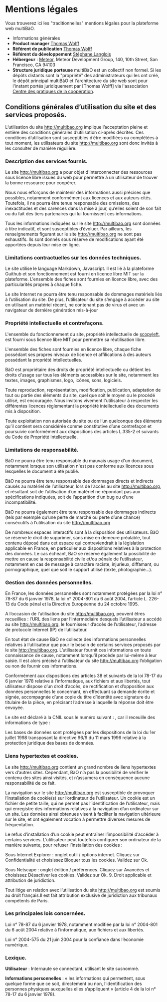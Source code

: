 # Mentions légales

Vous trouverez ici les "traditionnelles" mentions légales pour la plateforme web multiBàO.

* Informations générales
 * **Product manager** [Thomas Wolff](mailto:thomas.wolff@cpcoop.fr)
 * **Référent de publication** [Thomas Wolff](mailto:thomas.wolff@cpcoop.fr)
 * **Référent du développement** [Stéphane Langlois](mailto:stephane.langlois@scopyleft.fr)  
 * **Hébergeur** : [Meteor](http://www.meteor.com), Meteor Development Group, 140, 10th Street, San Francisco, CA 94103
 * **Structure juridique porteuse** multiBàO est un collectif non formel. Si les dépôts distants sont la "propriété" des administrateurs qui les ont créé, le dépôt principal multiBàO et l'architecture du site web sont pour l'instant portés juridiquement par [Thomas Wolff] via l'association [Centre des pratiques de la coopération](http://cpcoop.fr). 

## Conditions générales d’utilisation du site et des services proposés.

L’utilisation du site http://multibao.org implique l’acceptation pleine et entière des conditions générales d’utilisation ci-après décrites. Ces conditions d’utilisation sont susceptibles d’être modifiées ou complétées à tout moment, les utilisateurs du site http://multibao.org sont donc invités à les consulter de manière régulière.

### Description des services fournis.

Le site http://multibao.org a pour objet d'interconnecter des ressources sous licence libre issues du web pour permettre à un utilisateur de trouver la bonne ressource pour coopérer.

Nous nous efforçons de maintenir des informations aussi précises que possibles, notamment conformément aux licences et aux auteurs cités. Toutefois, il ne pourra être tenue responsable des omissions, des inexactitudes et des carences dans la mise à jour, qu’elles soient de son fait ou du fait des tiers partenaires qui lui fournissent ces informations.

Tous les informations indiquées sur le site http://multibao.org sont données à titre indicatif, et sont susceptibles d’évoluer. Par ailleurs, les renseignements figurant sur le site http://multibao.org ne sont pas exhaustifs. Ils sont donnés sous réserve de modifications ayant été apportées depuis leur mise en ligne.

### Limitations contractuelles sur les données techniques.

Le site utilise le language Markdown, Javascript.
Il est lié à la plateforme Guithub et son fonctionnement est fourni en licence libre MIT sur la plateforme.
L'ensemble des fiches sont fournies en licence libre, avec des particularités propres à chaque fiche.

Le site Internet ne pourra être tenu responsable de dommages matériels liés à l’utilisation du site. De plus, l’utilisateur du site s’engage à accéder au site en utilisant un matériel récent, ne contenant pas de virus et avec un navigateur de dernière génération mis-à-jour

### Propriété intellectuelle et contrefaçons.

L'ensemble du fonctionnement du site, propriété intellectuelle de [scopyleft](http://scopyleft.fr), est fourni sous licence libre MIT pour permettre sa réutilisation libre.

L'ensemble des fiches sont fournies en licence libre, chaque fiche possédant ses propres niveaux de licence et affilications à des auteurs possédant la propriété intellectuelles.

BàO est propriétaire des droits de propriété intellectuelle ou détient les droits d’usage sur tous les éléments accessibles sur le site, notamment les textes, images, graphismes, logo, icônes, sons, logiciels.

Toute reproduction, représentation, modification, publication, adaptation de tout ou partie des éléments du site, quel que soit le moyen ou le procédé utilisé, est encouragée. Nous invitons vivement l'utilisateur à respecter les différentes licences réglementant la propriété intellectuelle des documents mis à disposition.

Toute exploitation non autorisée du site ou de l’un quelconque des éléments qu’il contient sera considérée comme constitutive d’une contrefaçon et poursuivie conformément aux dispositions des articles L.335-2 et suivants du Code de Propriété Intellectuelle.

### Limitations de responsabilité.

BàO ne pourra être tenu responsable du mauvais usage d'un document, notamment lorsque son utilisation n'est pas conforme aux licences sous lesquelles le document a été publié.

BàO ne pourra être tenu responsable des dommages directs et indirects causés au matériel de l’utilisateur, lors de l’accès au site http://multibao.org, et résultant soit de l’utilisation d’un matériel ne répondant pas aux spécifications indiquées, soit de l’apparition d’un bug ou d’une incompatibilité.

BàO ne pourra également être tenu responsable des dommages indirects (tels par exemple qu’une perte de marché ou perte d’une chance) consécutifs à l’utilisation du site http://multibao.org

De nombreux espaces interactifs  sont à la disposition des utilisateurs. BàO se réserve le droit de supprimer, sans mise en demeure préalable, tout contenu déposé dans cet espace qui contreviendrait à la législation applicable en France, en particulier aux dispositions relatives à la protection des données. Le cas échéant, BàO se réserve également la possibilité de mettre en cause la responsabilité civile et/ou pénale de l’utilisateur, notamment en cas de message à caractère raciste, injurieux, diffamant, ou pornographique, quel que soit le support utilisé (texte, photographie…).

### Gestion des données personnelles.

En France, les données personnelles sont notamment protégées par la loi n° 78-87 du 6 janvier 1978, la loi n° 2004-801 du 6 août 2004, l’article L. 226-13 du Code pénal et la Directive Européenne du 24 octobre 1995.

A l’occasion de l’utilisation du site http://multibao.org, peuvent êtres recueillies : l’URL des liens par l’intermédiaire desquels l’utilisateur a accédé au site http://multibao.org, le fournisseur d’accès de l’utilisateur, l’adresse de protocole Internet (IP) de l’utilisateur.

En tout état de cause BàO ne collecte des informations personnelles relatives à l’utilisateur que pour le besoin de certains services proposés par le site http://multibao.org. L’utilisateur fournit ces informations en toute connaissance de cause, notamment lorsqu’il procède par lui-même à leur saisie. Il est alors précisé à l’utilisateur du site http://multibao.org l’obligation ou non de fournir ces informations.

Conformément aux dispositions des articles 38 et suivants de la loi 78-17 du 6 janvier 1978 relative à l’informatique, aux fichiers et aux libertés, tout utilisateur dispose d’un droit d’accès, de rectification et d’opposition aux données personnelles le concernant, en effectuant sa demande écrite et signée, accompagnée d’une copie du titre d’identité avec signature du titulaire de la pièce, en précisant l’adresse à laquelle la réponse doit être envoyée.

Le site est déclaré à la CNIL sous le numéro suivant : , car il receuille des informations de type :

Les bases de données sont protégées par les dispositions de la loi du 1er juillet 1998 transposant la directive 96/9 du 11 mars 1996 relative à la protection juridique des bases de données.

### Liens hypertextes et cookies.

Le site http://multibao.org contient un grand nombre de liens hypertextes vers d’autres sites. Cependant, BàO n’a pas la possibilité de vérifier le contenu des sites ainsi visités, et n’assumera en conséquence aucune responsabilité de ce fait.

La navigation sur le site http://multibao.org est susceptible de provoquer l’installation de cookie(s) sur l’ordinateur de l’utilisateur. Un cookie est un fichier de petite taille, qui ne permet pas l’identification de l’utilisateur, mais qui enregistre des informations relatives à la navigation d’un ordinateur sur un site. Les données ainsi obtenues visent à faciliter la navigation ultérieure sur le site, et ont également vocation à permettre diverses mesures de fréquentation.

Le refus d’installation d’un cookie peut entraîner l’impossibilité d’accéder à certains services. L’utilisateur peut toutefois configurer son ordinateur de la manière suivante, pour refuser l’installation des cookies :

Sous Internet Explorer : onglet outil / options internet. Cliquez sur Confidentialité et choisissez Bloquer tous les cookies. Validez sur Ok.

Sous Netscape : onglet édition / préférences. Cliquez sur Avancées et choisissez Désactiver les cookies. Validez sur Ok.
9. Droit applicable et attribution de juridiction.

Tout litige en relation avec l’utilisation du site http://multibao.org est soumis au droit français.Il est fait attribution exclusive de juridiction aux tribunaux compétents de Paris.

### Les principales lois concernées.

Loi n° 78-87 du 6 janvier 1978, notamment modifiée par la loi n° 2004-801 du 6 août 2004 relative à l’informatique, aux fichiers et aux libertés.

Loi n° 2004-575 du 21 juin 2004 pour la confiance dans l’économie numérique.

### Lexique.

**Utilisateur** : Internaute se connectant, utilisant le site susnommé.

**Informations personnelles** : « les informations qui permettent, sous quelque forme que ce soit, directement ou non, l’identification des personnes physiques auxquelles elles s’appliquent » (article 4 de la loi n° 78-17 du 6 janvier 1978).
